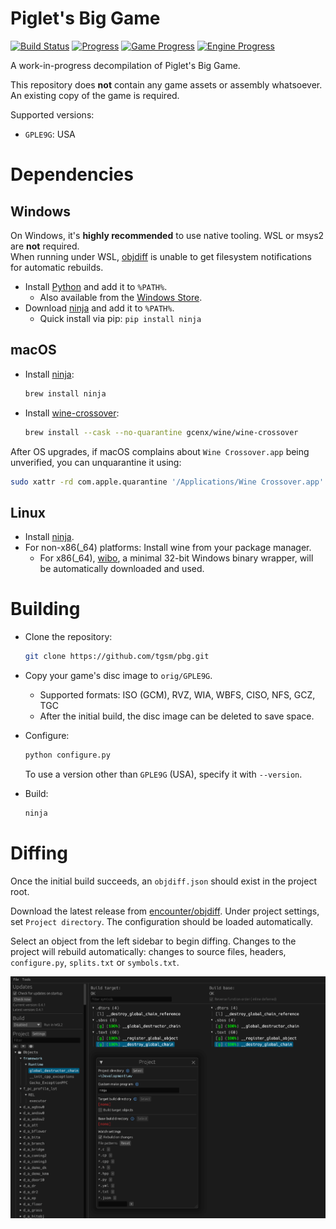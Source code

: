 Piglet's Big Game
=================
[![Build Status]][actions] [![Progress]][Progress Site] [![Game Progress]][Progress Site] [![Engine Progress]][Progress Site]
<!--
[![Discord Badge]][discord]
-->

[Build Status]: https://github.com/tgsm/pbg/actions/workflows/build.yml/badge.svg
[actions]: https://github.com/tgsm/pbg/actions/workflows/build.yml
[Progress]: https://decomp.dev/tgsm/pbg.svg?mode=shield&measure=code&label=Overall
[Game Progress]: https://decomp.dev/tgsm/pbg.svg?mode=shield&measure=code&label=Game&category=game
[Engine Progress]: https://decomp.dev/tgsm/pbg.svg?mode=shield&measure=code&label=Engine&category=engine
[Progress Site]: https://decomp.dev/tgsm/pbg
<!--
Replace with your Discord server's ID and invite URL.
[Discord Badge]: https://img.shields.io/discord/727908905392275526?color=%237289DA&logo=discord&logoColor=%23FFFFFF
[discord]: https://discord.gg/hKx3FJJgrV
-->

A work-in-progress decompilation of Piglet's Big Game.

This repository does **not** contain any game assets or assembly whatsoever. An existing copy of the game is required.

Supported versions:

- `GPLE9G`: USA

Dependencies
============

Windows
--------

On Windows, it's **highly recommended** to use native tooling. WSL or msys2 are **not** required.  
When running under WSL, [objdiff](#diffing) is unable to get filesystem notifications for automatic rebuilds.

- Install [Python](https://www.python.org/downloads/) and add it to `%PATH%`.
  - Also available from the [Windows Store](https://apps.microsoft.com/store/detail/python-311/9NRWMJP3717K).
- Download [ninja](https://github.com/ninja-build/ninja/releases) and add it to `%PATH%`.
  - Quick install via pip: `pip install ninja`

macOS
------

- Install [ninja](https://github.com/ninja-build/ninja/wiki/Pre-built-Ninja-packages):

  ```sh
  brew install ninja
  ```

- Install [wine-crossover](https://github.com/Gcenx/homebrew-wine):

  ```sh
  brew install --cask --no-quarantine gcenx/wine/wine-crossover
  ```

After OS upgrades, if macOS complains about `Wine Crossover.app` being unverified, you can unquarantine it using:

```sh
sudo xattr -rd com.apple.quarantine '/Applications/Wine Crossover.app'
```

Linux
------

- Install [ninja](https://github.com/ninja-build/ninja/wiki/Pre-built-Ninja-packages).
- For non-x86(_64) platforms: Install wine from your package manager.
  - For x86(_64), [wibo](https://github.com/decompals/wibo), a minimal 32-bit Windows binary wrapper, will be automatically downloaded and used.

Building
========

- Clone the repository:

  ```sh
  git clone https://github.com/tgsm/pbg.git
  ```

- Copy your game's disc image to `orig/GPLE9G`.
  - Supported formats: ISO (GCM), RVZ, WIA, WBFS, CISO, NFS, GCZ, TGC
  - After the initial build, the disc image can be deleted to save space.

- Configure:

  ```sh
  python configure.py
  ```

  To use a version other than `GPLE9G` (USA), specify it with `--version`.

- Build:

  ```sh
  ninja
  ```

Diffing
=======

Once the initial build succeeds, an `objdiff.json` should exist in the project root.

Download the latest release from [encounter/objdiff](https://github.com/encounter/objdiff). Under project settings, set `Project directory`. The configuration should be loaded automatically.

Select an object from the left sidebar to begin diffing. Changes to the project will rebuild automatically: changes to source files, headers, `configure.py`, `splits.txt` or `symbols.txt`.

![](assets/objdiff.png)
